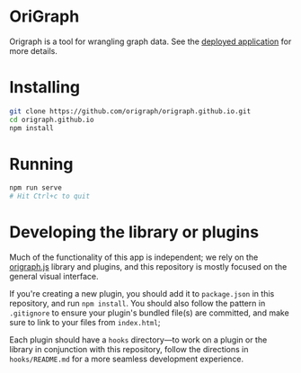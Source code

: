 OriGraph
========
Origraph is a tool for wrangling graph data. See the [deployed application](https://origraph.github.io) for more details.

# Installing
```bash
git clone https://github.com/origraph/origraph.github.io.git
cd origraph.github.io
npm install
```

# Running
```bash
npm run serve
# Hit Ctrl+c to quit
```

# Developing the library or plugins
Much of the functionality of this app is independent; we rely on the [origraph.js](https://github.com/origraph/origraph.js) library and plugins, and this repository is mostly focused on the general visual interface.

If you're creating a new plugin, you should add it to `package.json` in this repository, and run `npm install`. You should also follow the pattern in `.gitignore` to ensure your plugin's bundled file(s) are committed, and make sure to link to your files from `index.html`;

Each plugin should have a `hooks` directory—to work on a plugin or the library in conjunction with this repository, follow the directions in `hooks/README.md` for a more seamless development experience.
